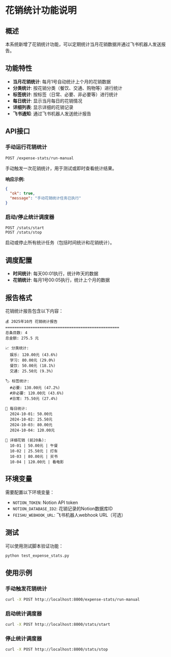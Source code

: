 # 花销统计功能说明

## 概述

本系统新增了花销统计功能，可以定期统计当月花销数据并通过飞书机器人发送报告。

## 功能特性

- **当月花销统计**: 每月1号自动统计上个月的花销数据
- **分类统计**: 按花销分类（餐饮、交通、购物等）进行统计
- **标签统计**: 按标签（日常、必要、非必要等）进行统计
- **每日统计**: 显示当月每日的花销情况
- **详细列表**: 显示详细的花销记录
- **飞书通知**: 通过飞书机器人发送统计报告

## API接口

### 手动运行花销统计

```http
POST /expense-stats/run-manual
```

手动触发一次花销统计，用于测试或即时查看统计结果。

**响应示例:**
```json
{
  "ok": true,
  "message": "手动花销统计任务已执行"
}
```

### 启动/停止统计调度器

```http
POST /stats/start
POST /stats/stop
```

启动或停止所有统计任务（包括时间统计和花销统计）。

## 调度配置

- **时间统计**: 每天00:01执行，统计昨天的数据
- **花销统计**: 每月1号00:05执行，统计上个月的数据

## 报告格式

花销统计报告包含以下内容：

```
💰 2025年10月 花销统计报告
==================================================
总条目数: 4
总金额: 275.5 元

📈 分类统计:
  娱乐: 120.00元 (43.6%)
  学习: 80.00元 (29.0%)
  餐饮: 50.00元 (18.1%)
  交通: 25.50元 (9.3%)

🏷️ 标签统计:
  #必要: 130.00元 (47.2%)
  #非必要: 120.00元 (43.6%)
  #日常: 75.50元 (27.4%)

📅 每日统计:
  2024-10-01: 50.00元
  2024-10-02: 25.50元
  2024-10-03: 80.00元
  2024-10-04: 120.00元

📝 详细花销 (前20条):
  10-01 | 50.00元 | 午餐
  10-02 | 25.50元 | 打车
  10-03 | 80.00元 | 买书
  10-04 | 120.00元 | 看电影
```

## 环境变量

需要配置以下环境变量：

- `NOTION_TOKEN`: Notion API token
- `NOTION_DATABASE_ID2`: 花销记录的Notion数据库ID
- `FEISHU_WEBHOOK_URL`: 飞书机器人webhook URL（可选）

## 测试

可以使用测试脚本验证功能：

```bash
python test_expense_stats.py
```

## 使用示例

### 手动触发花销统计

```bash
curl -X POST http://localhost:8000/expense-stats/run-manual
```

### 启动统计调度器

```bash
curl -X POST http://localhost:8000/stats/start
```

### 停止统计调度器

```bash
curl -X POST http://localhost:8000/stats/stop
